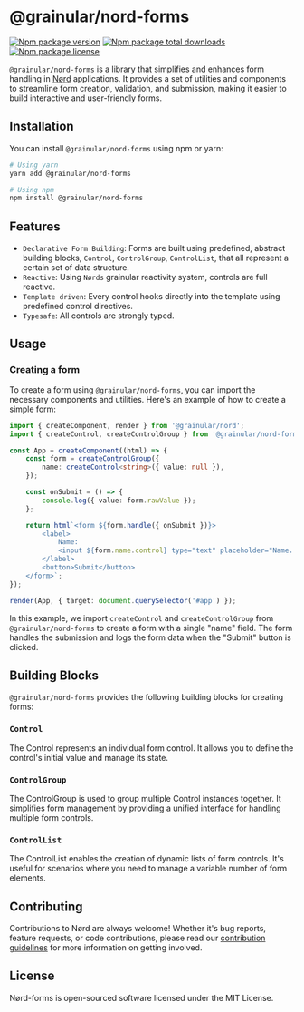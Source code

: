 <!-- @format -->

# @grainular/nord-forms

[![Npm package version](https://badgen.net/npm/v/@grainular/nord-forms)](https://www.npmjs.com/package/@grainular/nord-forms)
[![Npm package total downloads](https://badgen.net/npm/dt/@grainular/nord-forms)](https://npmjs.com/package/@grainular/nord-forms)
[![Npm package license](https://badgen.net/npm/license/@grainular/nord-forms)](https://npmjs.com/package/@grainular/nord-forms)

`@grainular/nord-forms` is a library that simplifies and enhances form handling in [Nørd](https://nordjs.dev) applications. It provides a set of utilities and components to streamline form creation, validation, and submission, making it easier to build interactive and user-friendly forms.

## Installation

You can install `@grainular/nord-forms` using npm or yarn:

```bash
# Using yarn
yarn add @grainular/nord-forms

# Using npm
npm install @grainular/nord-forms
```

## Features

-   `Declarative Form Building`: Forms are built using predefined, abstract building blocks, `Control`, `ControlGroup`, `ControlList`, that all represent a certain set of data structure.
-   `Reactive`: Using `Nørds` grainular reactivity system, controls are full reactive.
-   `Template driven`: Every control hooks directly into the template using predefined control directives.
-   `Typesafe`: All controls are strongly typed.

## Usage

### Creating a form

To create a form using `@grainular/nord-forms`, you can import the necessary components and utilities. Here's an example of how to create a simple form:

```ts
import { createComponent, render } from '@grainular/nord';
import { createControl, createControlGroup } from '@grainular/nord-forms';

const App = createComponent((html) => {
    const form = createControlGroup({
        name: createControl<string>({ value: null }),
    });

    const onSubmit = () => {
        console.log({ value: form.rawValue });
    };

    return html`<form ${form.handle({ onSubmit })}>
        <label>
            Name:
            <input ${form.name.control} type="text" placeholder="Name..." />
        </label>
        <button>Submit</button>
    </form>`;
});

render(App, { target: document.querySelector('#app') });
```

In this example, we import `createControl` and `createControlGroup` from `@grainular/nord-forms` to create a form with a single "name" field. The form handles the submission and logs the form data when the "Submit" button is clicked.

## Building Blocks

`@grainular/nord-forms` provides the following building blocks for creating forms:

### `Control`

The Control represents an individual form control. It allows you to define the control's initial value and manage its state.

### `ControlGroup`

The ControlGroup is used to group multiple Control instances together. It simplifies form management by providing a unified interface for handling multiple form controls.

### `ControlList`

The ControlList enables the creation of dynamic lists of form controls. It's useful for scenarios where you need to manage a variable number of form elements.

## Contributing

Contributions to Nørd are always welcome! Whether it's bug reports, feature requests, or code contributions, please read our [contribution guidelines](./contributing.md) for more information on getting involved.

## License

Nørd-forms is open-sourced software licensed under the MIT License.
